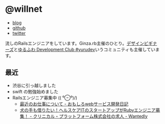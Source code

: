 # @willnet

- [blog](http://willnet.in/)
- [github](https://github.com/willnet)
- [twitter](https://twitter.com/netwillnet)

流しのRailsエンジニアをしています。Ginza.rb主催のひとり。[デザインビギナーズ](http://debeg.doorkeeper.jp/)と[ゆるふわ Development Club #yurudev](http://yurufuwa.club/)いうコミュニティも主催しています。

## 最近

- 渋谷に引っ越しました
- swift の勉強始めました
- Railsエンジニア募集中 (\( ⁰⊖⁰)/)
  - [最近のお仕事について - おもしろwebサービス開発日記](http://blog.willnet.in/entry/2015/10/30/161547)
  - [犬の手も借りたい！ヘルスケアITのスタートアップがRubyエンジニア募集！ - クリニカル・プラットフォーム株式会社の求人 - Wantedly](https://www.wantedly.com/projects/33928)
